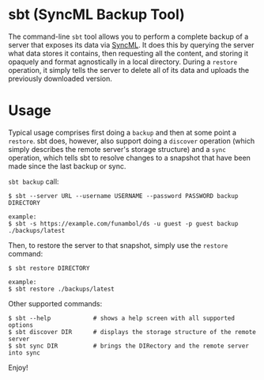 sbt (SyncML Backup Tool)
========================

The command-line ``sbt`` tool allows you to perform a complete backup
of a server that exposes its data via
[SyncML](http://en.wikipedia.org/wiki/SyncML). It does this by
querying the server what data stores it contains, then requesting all
the content, and storing it opaquely and format agnostically in a
local directory. During a ``restore`` operation, it simply tells the
server to delete all of its data and uploads the previously downloaded
version.

Usage
=====

Typical usage comprises first doing a ``backup`` and then at some
point a ``restore``. sbt does, however, also support doing a
``discover`` operation (which simply describes the remote server's
storage structure) and a ``sync`` operation, which tells sbt to
resolve changes to a snapshot that have been made since the last
backup or sync.

``sbt backup`` call:

``` shell
$ sbt --server URL --username USERNAME --password PASSWORD backup DIRECTORY

example:
$ sbt -s https://example.com/funambol/ds -u guest -p guest backup ./backups/latest
```

Then, to restore the server to that snapshot, simply use the ``restore`` command:

``` shell
$ sbt restore DIRECTORY

example:
$ sbt restore ./backups/latest
```

Other supported commands:

``` shell
$ sbt --help            # shows a help screen with all supported options
$ sbt discover DIR      # displays the storage structure of the remote server
$ sbt sync DIR          # brings the DIRectory and the remote server into sync
```

Enjoy!
